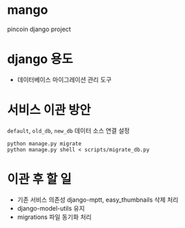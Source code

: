 # mango
pincoin django project

# django 용도
- 데이터베이스 마이그레이션 관리 도구

# 서비스 이관 방안
`default`, `old_db`, `new_db` 데이터 소스 연결 설정

```
python manage.py migrate
python manage.py shell < scripts/migrate_db.py
```

# 이관 후 할 일
- 기존 서비스 의존성 django-mptt, easy_thumbnails 삭제 처리
- django-model-utils 유지
- migrations 파일 동기화 처리
